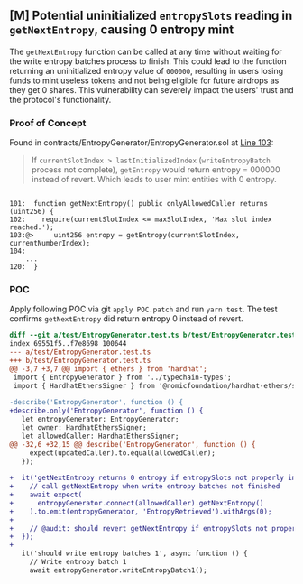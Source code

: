 ## [M] Potential uninitialized `entropySlots` reading in `getNextEntropy`, causing 0 entropy mint

The `getNextEntropy` function can be called at any time without waiting for the write entropy batches process to finish. This could lead to the function returning an uninitialized entropy value of `000000`, resulting in users losing funds to mint useless tokens and not being eligible for future airdrops as they get 0 shares. This vulnerability can severely impact the users' trust and the protocol's functionality.

### Proof of Concept

Found in contracts/EntropyGenerator/EntropyGenerator.sol at [Line 103](repos/2024-07-traitforge/contracts/EntropyGenerator/EntropyGenerator.sol#L103):

> If `currentSlotIndex > lastInitializedIndex` (`writeEntropyBatch` process not complete), `getEntropy` would return entropy = 000000 instead of revert. Which leads to user mint entities with 0 entropy.

```solidity

101:  function getNextEntropy() public onlyAllowedCaller returns (uint256) { 
102:    require(currentSlotIndex <= maxSlotIndex, 'Max slot index reached.');
103:@>     uint256 entropy = getEntropy(currentSlotIndex, currentNumberIndex); 
104:
    ...
120:  }
```

### POC

Apply following POC via git `apply POC.patch` and run `yarn test`. The test confirms `getNextEntropy` did return entropy 0 instead of revert.

```patch
diff --git a/test/EntropyGenerator.test.ts b/test/EntropyGenerator.test.ts
index 69551f5..f7e8698 100644
--- a/test/EntropyGenerator.test.ts
+++ b/test/EntropyGenerator.test.ts
@@ -3,7 +3,7 @@ import { ethers } from 'hardhat';
 import { EntropyGenerator } from '../typechain-types';
 import { HardhatEthersSigner } from '@nomicfoundation/hardhat-ethers/signers';
 
-describe('EntropyGenerator', function () {
+describe.only('EntropyGenerator', function () {
   let entropyGenerator: EntropyGenerator;
   let owner: HardhatEthersSigner;
   let allowedCaller: HardhatEthersSigner;
@@ -32,6 +32,15 @@ describe('EntropyGenerator', function () {
     expect(updatedCaller).to.equal(allowedCaller);
   });
 
+  it('getNextEntropy returns 0 entropy if entropySlots not properly init', async function () {
+    // call getNextEntropy when write entropy batches not finished
+    await expect(
+      entropyGenerator.connect(allowedCaller).getNextEntropy()
+    ).to.emit(entropyGenerator, 'EntropyRetrieved').withArgs(0);
+
+    // @audit: should revert getNextEntropy if entropySlots not properly init
+  });
+
   it('should write entropy batches 1', async function () {
     // Write entropy batch 1
     await entropyGenerator.writeEntropyBatch1();
```



